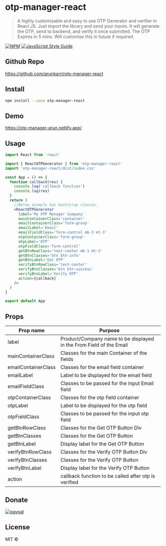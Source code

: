 # otp-manager-react

> A highly customizable and easy to use OTP Generator and verifier in React JS. Just import the library and send your inputs. It will generate the OTP, send to backend, and verify it once submitted.
> The OTP Expires in 5 mins. Will customise this in future if required.

[![NPM](https://img.shields.io/npm/v/otp-manager-react.svg)](https://www.npmjs.com/package/otp-manager-react) [![JavaScript Style Guide](https://img.shields.io/badge/code_style-standard-brightgreen.svg)](https://standardjs.com)


## Github Repo

https://github.com/arunkarri/otp-manager-react

## Install

```bash
npm install --save otp-manager-react
```

## Demo

https://otp-manager-arun.netlify.app/

## Usage

```jsx
import React from 'react'

import { ReactOTPGenerator } from 'otp-manager-react'
import 'otp-manager-react/dist/index.css'

const App = () => {
  function callback(res) {
    console.log('callback function')
    console.log(res)
  }
  return (
    //Below example has bootstrap classes.
    <ReactOTPGenerator
      label='My OTP Manager Company'
      mainContainerClass='container'
      emailContainerClass='form-group'
      emailLabel='Email'
      emailFieldClass='form-control mb-3 mt-3'
      otpContainerClass='form-group'
      otpLabel='OTP'
      otpFieldClass='form-control'
      getBtnRowClass='text-center mb-1 mt-3'
      getBtnClasses='btn btn-info'
      getBtnLabel='Get OTP'
      verifyBtnRowClass='text-center'
      verifyBtnClasses='btn btn-success'
      verifyBtnLabel='Verify OTP'
      action={callback}
    />
  )
}

export default App

```

## Props

 | Prop name  | Purpose |
| ------------- | ------------- |
| label  | Product/Company name to be displayed in the From Field of the Email |
| mainContainerClass | Classes for the main Container of the fields |
| emailContainerClass | Classes for the email field container |
| emailLabel | Label to be displayed for the email field |
| emailFieldClass | Classes to be passed for the input Email field |
| otpContainerClass | Classes for the otp field container |
| otpLabel | Label to be displayed for the otp field |
| otpFieldClass | Classes to be passed for the input otp field |
| getBtnRowClass | Classes for the Get OTP Button Div |
| getBtnClasses | Classes for the Get OTP Button |
| getBtnLabel | Display label for the Get OTP Button |
| verifyBtnRowClass | Classes for the Verify OTP Button Div |
| verifyBtnClasses | Classes for the Verify OTP Button |
| verifyBtnLabel | Display label for the Verify OTP Button |
| action | callback function to be called after otp is verified |


## Donate
<p>
  <a href="https://www.paypal.me/arunkashyapkarri">
      <img src="https://www.paypalobjects.com/en_US/i/btn/btn_donateCC_LG.gif" alt="paypal">
  </a>
</p>


## License
 
MIT © [](https://github.com/)


